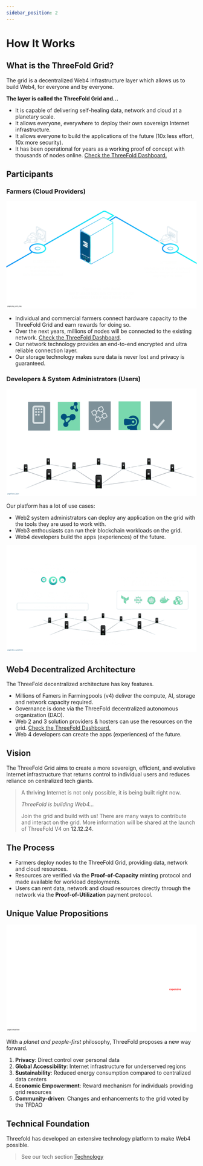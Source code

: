 ```yaml
---
sidebar_position: 2
---
```


# How It Works

## What is the ThreeFold Grid?

The grid is a decentralized Web4 infrastructure layer which allows us to build Web4, for everyone and by everyone.

**The layer is called the ThreeFold Grid and...**

- It is capable of delivering self-healing data, network and cloud at a planetary scale.
- It allows everyone, everywhere to deploy their own sovereign Internet infrastructure. 
- It allows everyone to build the applications of the future (10x less effort, 10x more security).
- It has been operational for years as a working proof of concept with thousands of nodes online. [Check the ThreeFold Dashboard.](https://dashboard.grid.tf)

## Participants

### Farmers (Cloud Providers)

![](become-a-farmer/become_farmer.png)

- Individual and commercial farmers connect hardware capacity to the ThreeFold Grid and earn rewards for doing so.
- Over the next years, millions of nodes will be connected to the existing network. [Check the ThreeFold Dashboard](https://dashboard.grid.tf).
- Our network technology provides an end-to-end encrypted and ultra reliable connection layer.
- Our storage technology makes sure data is never lost and privacy is guaranteed.


### Developers & System Administrators (Users)

![](img/users_all.png)

Our platform has a lot of use cases:

- Web2 system administrators can deploy any application on the grid with the tools they are used to work with.
- Web3 enthousiasts can run their blockchain workloads on the grid.
- Web4 developers build the apps (experiences) of the future.

![](img/users.png)


## Web4 Decentralized Architecture

The ThreeFold decentralized architecture has key features.

- Millions of Famers in Farmingpools (v4) deliver the compute, AI, storage and network capacity required.
- Governance is done via the ThreeFold decentralized autonomous organization (DAO).
- Web 2 and 3 solution providers & hosters can use the resources on the grid. [Check the ThreeFold Dashboard.](https://dashboard.grid.tf)
- Web 4 developers can create the apps (experiences) of the future.

## Vision

The ThreeFold Grid aims to create a more sovereign, efficient, and evolutive Internet infrastructure that returns control to individual users and reduces reliance on centralized tech giants. 

> A thriving Internet is not only possible, it is being built right now.
>
> *ThreeFold is building Web4...*
> 
> Join the grid and build with us! There are many ways to contribute and interact on the grid. 
> More information will be shared at the launch of ThreeFold V4 on **12.12.24**.

## The Process

- Farmers deploy nodes to the ThreeFold Grid, providing data, network and cloud resources.
- Resources are verified via the **Proof-of-Capacity** minting protocol and made available for workload deployments.
- Users can rent data, network and cloud resources directly through the network via the **Proof-of-Utilization** payment protocol.

## Unique Value Propositions

![](img/compare.png)

With a *planet and people-first* philosophy, ThreeFold proposes a new way forward.

1. **Privacy**: Direct control over personal data
2. **Global Accessibility**: Internet infrastructure for underserved regions
3. **Sustainability**: Reduced energy consumption compared to centralized data centers
4. **Economic Empowerment**: Reward mechanism for individuals providing grid resources
5. **Community-driven**: Changes and enhancements to the grid voted by the TFDAO



## Technical Foundation

Threefold has developed an extensive technology platform to make Web4 possible.

> See our tech section [Technology](tech.md)

